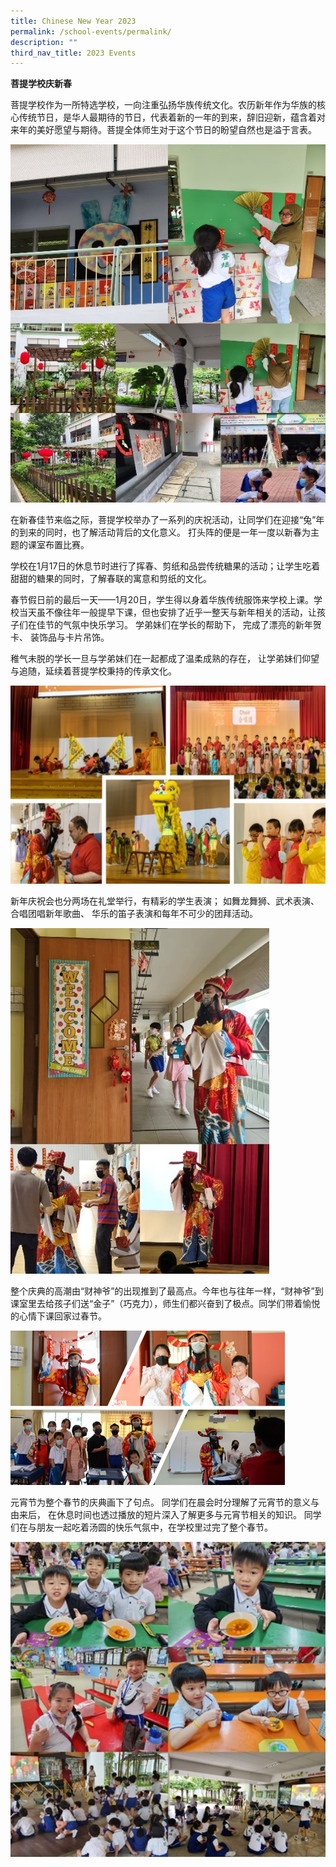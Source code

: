 ```yaml
---
title: Chinese New Year 2023
permalink: /school-events/permalink/
description: ""
third_nav_title: 2023 Events
---
```

**菩提学校庆新春**

菩提学校作为一所特选学校，一向注重弘扬华族传统文化。农历新年作为华族的核心传统节日，是华人最期待的节日，代表着新的一年的到来，辞旧迎新，蕴含着对来年的美好愿望与期待。菩提全体师生对于这个节日的盼望自然也是溢于言表。

![](/images/Picture1.jpg)

在新春佳节来临之际，菩提学校举办了一系列的庆祝活动，让同学们在迎接“兔”年的到来的同时，也了解活动背后的文化意义。
打头阵的便是一年一度以新春为主题的课室布置比赛。

学校在1月17日的休息节时进行了挥春、剪纸和品尝传统糖果的活动；让学生吃着甜甜的糖果的同时，了解春联的寓意和剪纸的文化。



春节假日前的最后一天——1月20日，学生得以身着华族传统服饰来学校上课。学校当天虽不像往年一般提早下课，但也安排了近乎一整天与新年相关的活动，让孩子们在佳节的气氛中快乐学习。
学弟妹们在学长的帮助下，
完成了漂亮的新年贺卡、
装饰品与卡片吊饰。

稚气未脱的学长一旦与学弟妹们在一起都成了温柔成熟的存在，
          让学弟妹们仰望与追随，延续着菩提学校秉持的传承文化。

![](/images/Picture7.jpg)

新年庆祝会也分两场在礼堂举行，有精彩的学生表演；
如舞龙舞狮、武术表演、合唱团唱新年歌曲、
华乐的笛子表演和每年不可少的团拜活动。

![](/images/Picture8.jpg)

整个庆典的高潮由“财神爷”的出现推到了最高点。今年也与往年一样，“财神爷”到课室里去给孩子们送“金子”（巧克力），师生们都兴奋到了极点。同学们带着愉悦的心情下课回家过春节。

![](/images/Picture9.png)

元宵节为整个春节的庆典画下了句点。
同学们在晨会时分理解了元宵节的意义与由来后，
在休息时间也透过播放的短片深入了解更多与元宵节相关的知识。
同学们在与朋友一起吃着汤圆的快乐气氛中，在学校里过完了整个春节。

![](/images/Picture10.jpg)
